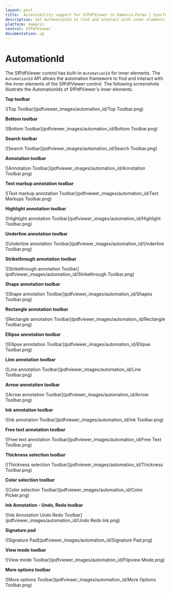 ```yaml
---
layout: post
title:  Accessibility support for SfPdfViewer in Xamarin.Forms | Syncfusion
description: Set AutomationId to find and interact with inner elements in SfPdfViewer.
platform: Xamarin
control: SfPdfViewer
documentation: ug
---
```


# AutomationId

The SfPdfViewer control has built-in `AutomationId` for inner elements. The `AutomationId` API allows the automation framework to find and interact with the inner elements of the SfPdfViewer control. The following screenshots illustrate the AutomationIds of SfPdfViewer's inner elements. 

**Top toolbar**

![Top Toolbar](pdfviewer_images/automation_id/Top Toolbar.png)

**Bottom toolbar**

![Bottom Toolbar](pdfviewer_images/automation_id/Bottom Toolbar.png)

**Search toolbar**

![Search Toolbar](pdfviewer_images/automation_id/Search Toolbar.png)

**Annotation toolbar**

![Annotation Toolbar](pdfviewer_images/automation_id/Annotation Toolbar.png)

**Text markup annotation toolbar**

![Text markup annotation Toolbar](pdfviewer_images/automation_id/Text Markups Toolbar.png)

**Highlight annotation toolbar**

![Highlight annotation Toolbar](pdfviewer_images/automation_id/Highlight Toolbar.png)

**Underline annotation toolbar**

![Underline annotation Toolbar](pdfviewer_images/automation_id/Underline Toolbar.png)

**Strikethrough annotation toolbar**

![Strikethrough annotation Toolbar](pdfviewer_images/automation_id/Strikethrough Toolbar.png)

**Shape annotation toolbar**

![Shape annotation Toolbar](pdfviewer_images/automation_id/Shapes Toolbar.png)

**Rectangle annotation toolbar**

![Rectangle annotation Toolbar](pdfviewer_images/automation_id/Rectangle Toolbar.png)

**Ellipse annotation toolbar**

![Ellipse annotation Toolbar](pdfviewer_images/automation_id/Ellipse Toolbar.png)

**Line annotation toolbar**

![Line annotation Toolbar](pdfviewer_images/automation_id/Line Toolbar.png)

**Arrow annotation toolbar**

![Arrow annotation Toolbar](pdfviewer_images/automation_id/Arrow Toolbar.png)

**Ink annotation toolbar**

![Ink annotation Toolbar](pdfviewer_images/automation_id/Ink Toolbar.png)

**Free text annotation toolbar**

![Free text annotation Toolbar](pdfviewer_images/automation_id/Free Text Toolbar.png)

**Thickness selection toolbar**

![Thickness selection Toolbar](pdfviewer_images/automation_id/Thickness Toolbar.png)

**Color selection toolbar**

![Color selection Toolbar](pdfviewer_images/automation_id/Color Picker.png)

**Ink Annotation - Undo, Redo toolbar**

![Ink Annotation Undo Redo Toolbar](pdfviewer_images/automation_id/Undo Redo Ink.png)

**Signature pad**

![Signature Pad](pdfviewer_images/automation_id/Signature Pad.png)

**View mode toolbar**

![View mode Toolbar](pdfviewer_images/automation_id/Flipview Mode.png)

**More options toolbar**

![More options Toolbar](pdfviewer_images/automation_id/More Options Toolbar.png)
